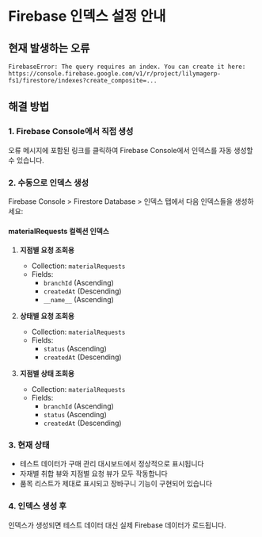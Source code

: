 # Firebase 인덱스 설정 안내

## 현재 발생하는 오류
```
FirebaseError: The query requires an index. You can create it here: https://console.firebase.google.com/v1/r/project/lilymagerp-fs1/firestore/indexes?create_composite=...
```

## 해결 방법

### 1. Firebase Console에서 직접 생성
오류 메시지에 포함된 링크를 클릭하여 Firebase Console에서 인덱스를 자동 생성할 수 있습니다.

### 2. 수동으로 인덱스 생성
Firebase Console > Firestore Database > 인덱스 탭에서 다음 인덱스들을 생성하세요:

#### materialRequests 컬렉션 인덱스
1. **지점별 요청 조회용**
   - Collection: `materialRequests`
   - Fields:
     - `branchId` (Ascending)
     - `createdAt` (Descending)
     - `__name__` (Ascending)

2. **상태별 요청 조회용**
   - Collection: `materialRequests`
   - Fields:
     - `status` (Ascending)
     - `createdAt` (Descending)

3. **지점별 상태 조회용**
   - Collection: `materialRequests`
   - Fields:
     - `branchId` (Ascending)
     - `status` (Ascending)
     - `createdAt` (Descending)

### 3. 현재 상태
- 테스트 데이터가 구매 관리 대시보드에서 정상적으로 표시됩니다
- 자재별 취합 뷰와 지점별 요청 뷰가 모두 작동합니다
- 품목 리스트가 제대로 표시되고 장바구니 기능이 구현되어 있습니다

### 4. 인덱스 생성 후
인덱스가 생성되면 테스트 데이터 대신 실제 Firebase 데이터가 로드됩니다.